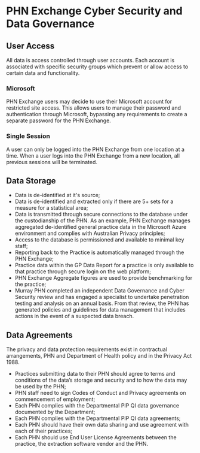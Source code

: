 # PHN Exchange Cyber Security and Data Governance

## User Access

All data is access controlled through user accounts. Each account is associated with specific security groups which prevent or allow access to certain data and functionality.

### Microsoft 

PHN Exchange users may decide to use their Microsoft account for restricted site access. This allows users to manage their password and authentication through Microsoft, bypassing any requirements to create a separate password for the PHN Exchange. 

### Single Session

A user can only be logged into the PHN Exchange from one location at a time. When a user logs into the PHN Exchange from a new location, all previous sessions will be terminated.

## Data Storage

* Data is de-identified at it's source;
* Data is de-identified and extracted only if there are 5+ sets for a measure for a statistical area;
* Data is transmitted through secure connections to the database under the custodianship of the PHN. As an example, PHN Exchange   manages aggregated de-identified general practice data in the Microsoft Azure environment and complies with Australian Privacy principles;
* Access to the database is permissioned and available to minimal key staff; 
* Reporting back to the Practice is automatically managed through the PHN Exchange; 
* Practice data within the GP Data Report for a practice is only available to that practice through secure login on the web platform;
* PHN Exchange Aggregate figures are used to provide benchmarking for the practice;
* Murray PHN completed an independent Data Governance and Cyber Security review and has engaged a specialist to undertake penetration testing and analysis on an annual basis. From that review, the PHN has generated policies and guidelines for data management that includes actions in the event of a suspected data breach.

## Data Agreements

The privacy and data protection requirements exist in contractual arrangements, PHN and Department of Health policy and in the Privacy Act 1988.

* Practices submitting data to their PHN should agree to terms and conditions of the data’s storage and security and to how the data may be used by the PHN;
* PHN staff need to sign Codes of Conduct and Privacy agreements on commencement of employment;
* Each PHN complies with the Departmental PIP QI data governance documented by the Department;
* Each PHN complies with the Departmental PIP QI data agreements;
* Each PHN should have their own data sharing and use agreement with each of their practices;
* Each PHN should use End User License Agreements between the practice, the extraction software vendor and the PHN.
